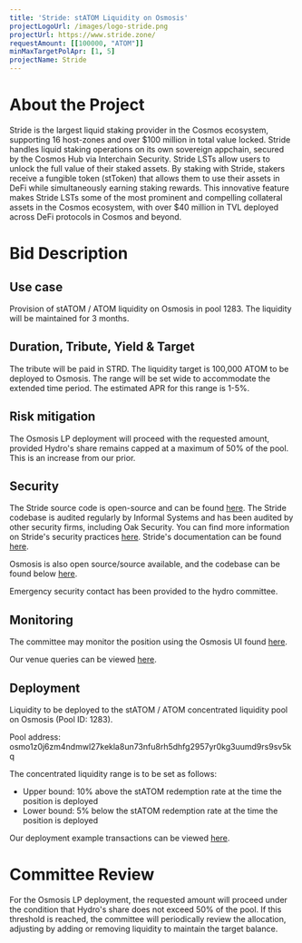 ```yaml
---
title: 'Stride: stATOM Liquidity on Osmosis'
projectLogoUrl: /images/logo-stride.png
projectUrl: https://www.stride.zone/
requestAmount: [[100000, "ATOM"]]
minMaxTargetPolApr: [1, 5]
projectName: Stride
---
```


# About the Project

Stride is the largest liquid staking provider in the Cosmos ecosystem, supporting 16 host-zones and over $100 million in total value locked. Stride handles liquid staking operations on its own sovereign appchain, secured by the Cosmos Hub via Interchain Security. Stride LSTs allow users to unlock the full value of their staked assets. By staking with Stride, stakers receive a fungible token (stToken) that allows them to use their assets in DeFi while simultaneously earning staking rewards. This innovative feature makes Stride LSTs some of the most prominent and compelling collateral assets in the Cosmos ecosystem, with over $40 million in TVL deployed across DeFi protocols in Cosmos and beyond.

# Bid Description

## Use case

Provision of stATOM / ATOM liquidity on Osmosis in pool 1283. The liquidity will be maintained for 3 months.

## Duration, Tribute, Yield & Target

The tribute will be paid in STRD. The liquidity target is 100,000 ATOM to be deployed to Osmosis. The range will be set wide to accommodate the extended time period. The estimated APR for this range is 1-5%.

## Risk mitigation

The Osmosis LP deployment will proceed with the requested amount, provided Hydro's share remains capped at a maximum of 50% of the pool. This is an increase from our prior.

## Security

The Stride source code is open-source and can be found [here](https://github.com/Stride-Labs/stride). The Stride codebase is audited regularly by Informal Systems and has been audited by other security firms, including Oak Security. You can find more information on Stride's security practices [here](https://www.stride.zone/security). Stride's documentation can be found [here](https://docs.stride.zone/).

Osmosis is also open source/source available, and the codebase can be found below [here](https://github.com/osmosis-labs/osmosis).

Emergency security contact has been provided to the hydro committee.

## Monitoring

The committee may monitor the position using the Osmosis UI found [here](https://app.osmosis.zone/pool/1283).

Our venue queries can be viewed [here](https://hackmd.io/@XcVbaDPzSDaZ2crWZ2_smw/r1I5-pROJl).

## Deployment

Liquidity to be deployed to the stATOM / ATOM concentrated liquidity pool on Osmosis (Pool ID: 1283).

Pool address: osmo1z0j6zm4ndmwl27kekla8un73nfu8rh5dhfg2957yr0kg3uumd9rs9sv5kq

The concentrated liquidity range is to be set as follows:

- Upper bound: 10% above the stATOM redemption rate at the time the position is deployed
- Lower bound: 5% below the stATOM redemption rate at the time the position is deployed

Our deployment example transactions can be viewed [here](https://hackmd.io/@XcVbaDPzSDaZ2crWZ2_smw/r1I5-pROJl).

# Committee Review

For the Osmosis LP deployment, the requested amount will proceed under the condition that Hydro's share does not exceed 50% of the pool. If this threshold is reached, the committee will periodically review the allocation, adjusting by adding or removing liquidity to maintain the target balance.
